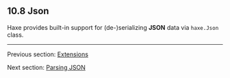 ## 10.8 Json

Haxe provides built-in support for (de-)serializing **JSON** data via `haxe.Json` class.

---

Previous section: [Extensions](std-math-extensions.md)

Next section: [Parsing JSON](std-Json-parsing.md)